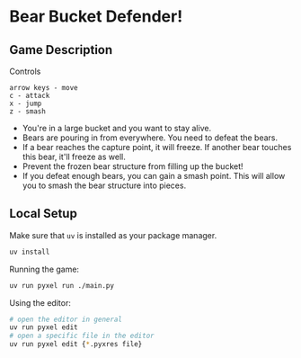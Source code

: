 # Bear Bucket Defender!

## Game Description

Controls

```
arrow keys - move
c - attack
x - jump
z - smash
```

- You're in a large bucket and you want to stay alive.
- Bears are pouring in from everywhere. You need to defeat the bears.
- If a bear reaches the capture point, it will freeze. If another bear touches this bear, it'll freeze as well.
- Prevent the frozen bear structure from filling up the bucket!
- If you defeat enough bears, you can gain a smash point. This will allow you to smash the bear structure into pieces.

## Local Setup

Make sure that `uv` is installed as your package manager.

```sh
uv install
```

Running the game:

```sh
uv run pyxel run ./main.py
```

Using the editor:

```sh
# open the editor in general
uv run pyxel edit
# open a specific file in the editor
uv run pyxel edit {*.pyxres file}
```
